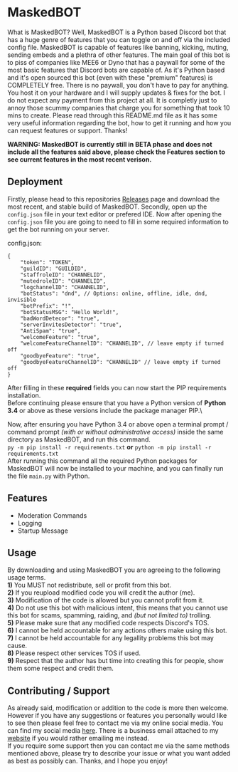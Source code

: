 
# MaskedBOT
What is MaskedBOT? Well, MaskedBOT is a Python based Discord bot that has a huge genre of features that you can toggle on and off via the included config file. MaskedBOT is capable of features like banning, kicking, muting, sending embeds and a plethra of other features. The main goal of this bot is to piss of companies like MEE6 or Dyno that has a paywall for some of the most basic features that Discord bots are capable of. As it's Python based and it's open sourced this bot (even with these "premium" features) is COMPLETELY free. There is no paywall, you don't have to pay for anything. You host it on your hardware and I will supply updates & fixes for the bot. I do not expect any payment from this project at all. It is completly just to annoy those scummy companies that charge you for something that took 10 mins to create. Please read through this README.md file as it has some very useful information regarding the bot, how to get it running and how you can request features or support. Thanks!

**WARNING: MaskedBOT is currently still in BETA phase and does not include all the features said above, please check the Features section to see current features in the most recent verison.**
## Deployment
Firstly, please head to this repositories [Releases](https://github.com/TCSMasked/MaskedBOT/releases) page and download the most recent, and stable build of MaskedBOT. Secondly, open up the `config.json` file in your text editor or prefered IDE. Now after opening the `config.json` file you are going to need to fill in some required information to get the bot running on your server.

config.json:
```
{
    "token": "TOKEN",
    "guildID": "GUILDID",
    "staffroleID": "CHANNELID",
    "mutedroleID": "CHANNELID",
    "logchannelID": "CHANNELID",
    "botStatus": "dnd", // Options: online, offline, idle, dnd, invisible
    "botPrefix": "!",
    "botStatusMSG": "Hello World!",
    "badWordDetecor": "true",
    "serverInvitesDetector": "true",
    "AntiSpam": "true",
    "welcomeFeature": "true",
    "welcomeFeatureChannelID": "CHANNELID", // leave empty if turned off
    "goodbyeFeature": "true",
    "goodbyeFeatureChannelID": "CHANNELID" // leave empty if turned off
}
```
After filling in these **required** fields you can now start the PIP requirements installation.\
Before continuing please ensure that you have a Python version of **Python 3.4** or above as these versions include the package manager PIP.\

Now, after ensuring you have Python 3.4 or above open a terminal prompt / command prompt *(with or without administrative access)* inside the same directory as MaskedBOT, and run this command.\
`py -m pip install -r requirements.txt` **or** `python -m pip install -r requirements.txt`\
After running this command all the required Python packages for MaskedBOT will now be installed to your machine, and you can finally run the file `main.py` with Python.
## Features
- Moderation Commands
- Logging
- Startup Message
## Usage
By downloading and using MaskedBOT you are agreeing to the following usage terms.\
**1)** You MUST not redistribute, sell or profit from this bot.\
**2)** If you reupload modified code you will credit the author (me).\
**3)** Modification of the code is allowed but you cannot profit from it.\
**4)** Do not use this bot with malicious intent, this means that you cannot use this bot for scams, spamming, raiding, and *(but not limited to)* trolling.\
**5)** Please make sure that any modified code respects Discord's TOS.\
**6)** I cannot be held accountable for any actions others make using this bot.\
**7)** I cannot be held accountable for any legallity problems this bot may cause.\
**8)** Please respect other services TOS if used.\
**9)** Respect that the author has but time into creating this for people, show them some respect and credit them.
## Contributing / Support
As already said, modification or addition to the code is more then welcome. However if you have any suggestions or features you personally would like to see then please feel free to contact me via my online social media. You can find my social media [here](https://tcsmasked.maskednet.org). There is a business email attached to my [website](https://tcsmasked.maskednet.org) if you would rather emailing me instead.\
If you require some support then you can contact me via the same methods mentioned above, please try to describe your issue or what you want added as best as possibly can. Thanks, and I hope you enjoy!
